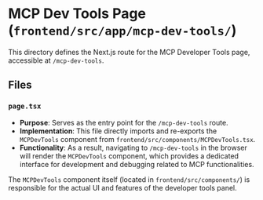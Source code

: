 # MCP Dev Tools Page (`frontend/src/app/mcp-dev-tools/`)

This directory defines the Next.js route for the MCP Developer Tools page, accessible at `/mcp-dev-tools`.

## Files

### `page.tsx`

- **Purpose**: Serves as the entry point for the `/mcp-dev-tools` route.
- **Implementation**: This file directly imports and re-exports the `MCPDevTools` component from `frontend/src/components/MCPDevTools.tsx`.
- **Functionality**: As a result, navigating to `/mcp-dev-tools` in the browser will render the `MCPDevTools` component, which provides a dedicated interface for development and debugging related to MCP functionalities.

The `MCPDevTools` component itself (located in `frontend/src/components/`) is responsible for the actual UI and features of the developer tools panel.
